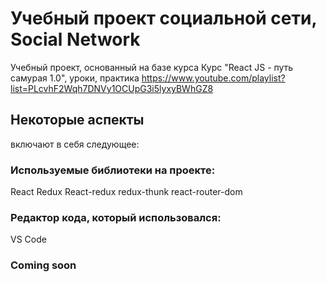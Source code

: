 # Учебный проект социальной сети, Social Network

Учебный проект, основанный на базе курса Курс "React JS - путь самурая 1.0", уроки, практика
https://www.youtube.com/playlist?list=PLcvhF2Wqh7DNVy1OCUpG3i5lyxyBWhGZ8

## Некоторые аспекты

включают в себя следующее:

### Используемые библиотеки на проекте:

React
Redux
React-redux
redux-thunk
react-router-dom

### Редактор кода, который использовался:

VS Code

### Coming soon
